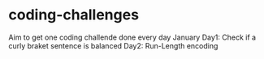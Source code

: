 # coding-challenges
Aim to get one coding challende done every day
January
Day1: Check if a curly braket sentence is balanced
Day2: Run-Length encoding
